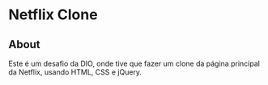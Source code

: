 # Netflix Clone

## About
Este é um desafio da DIO, onde tive que fazer um clone da página principal da Netflix, usando HTML, CSS e jQuery.
